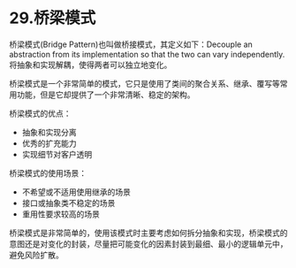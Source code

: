 # 29.桥梁模式

桥梁模式(Bridge Pattern)也叫做桥接模式，其定义如下：Decouple an abstraction from its implementation so that the two can vary independently.将抽象和实现解耦，使得两者可以独立地变化。

桥梁模式是一个非常简单的模式，它只是使用了类间的聚合关系、继承、覆写等常用功能，但是它却提供了一个非常清晰、稳定的架构。

桥梁模式的优点：

+ 抽象和实现分离
+ 优秀的扩充能力
+ 实现细节对客户透明

桥梁模式的使用场景：

+ 不希望或不适用使用继承的场景
+ 接口或抽象类不稳定的场景
+ 重用性要求较高的场景

桥梁模式是非常简单的，使用该模式时主要考虑如何拆分抽象和实现，桥梁模式的意图还是对变化的封装，尽量把可能变化的因素封装到最细、最小的逻辑单元中，避免风险扩散。